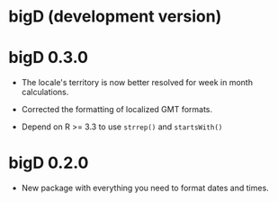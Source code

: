 # bigD (development version)

# bigD 0.3.0

* The locale's territory is now better resolved for week in month calculations.

* Corrected the formatting of localized GMT formats.

* Depend on R >= 3.3 to use `strrep()` and `startsWith()`

# bigD 0.2.0

* New package with everything you need to format dates and times.
